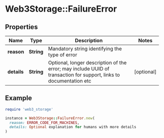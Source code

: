 # Web3Storage::FailureError

## Properties

| Name | Type | Description | Notes |
| ---- | ---- | ----------- | ----- |
| **reason** | **String** | Mandatory string identifying the type of error |  |
| **details** | **String** | Optional, longer description of the error; may include UUID of transaction for support, links to documentation etc | [optional] |

## Example

```ruby
require 'web3_storage'

instance = Web3Storage::FailureError.new(
  reason: ERROR_CODE_FOR_MACHINES,
  details: Optional explanation for humans with more details
)
```

